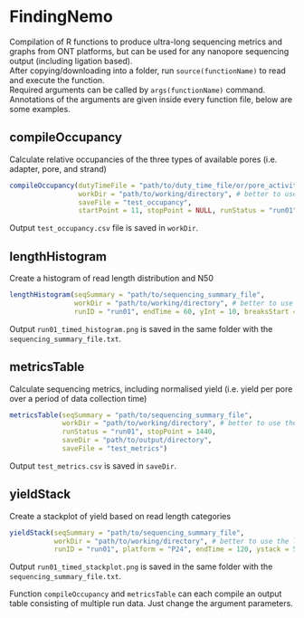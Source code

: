 # FindingNemo
Compilation of R functions to produce ultra-long sequencing metrics and graphs from ONT platforms, but can be used for any nanopore sequencing output (including ligation based).   
After copying/downloading into a folder, run `source(functionName)` to read and execute the function.  
Required arguments can be called by `args(functionName)` command.   
Annotations of the arguments are given inside every function file, below are some examples.  

## compileOccupancy
Calculate relative occupancies of the three types of available pores (i.e. adapter, pore, and strand)
```r
compileOccupancy(dutyTimeFile = "path/to/duty_time_file/or/pore_activity_file", # different chemistry version calls the file differently
                 workDir = "path/to/working/directory", # better to use the location of the sequencing output folder
                 saveFile = "test_occupancy",
                 startPoint = 11, stopPoint = NULL, runStatus = "run01")
```
Output `test_occupancy.csv` file is saved in `workDir`.

## lengthHistogram
Create a histogram of read length distribution and N50
```r
lengthHistogram(seqSummary = "path/to/sequencing_summary_file",
                workDir = "path/to/working/directory", # better to use the location of the sequencing output folder
                runID = "run01", endTime = 60, yInt = 10, breaksStart = 2, breaksVal = 1)
```
Output `run01_timed_histogram.png` is saved in the same folder with the `sequencing_summary_file.txt`.

## metricsTable
Calculate sequencing metrics, including normalised yield (i.e. yield per pore over a period of data collection time)
```r
metricsTable(seqSummary = "path/to/sequencing_summary_file",
             workDir = "path/to/working/directory", # better to use the location of the sequencing output folder
             runStatus = "run01", stopPoint = 1440,
             saveDir = "path/to/output/directory",
             saveFile = "test_metrics")
```
Output `test_metrics.csv` is saved in `saveDir`.

## yieldStack
Create a stackplot of yield based on read length categories
```r
yieldStack(seqSummary = "path/to/sequencing_summary_file",
           workDir = "path/to/working/directory", # better to use the location of the sequencing output folder
           runID = "run01", platform = "P24", endTime = 120, ystack = 5)
```
Output `run01_timed_stackplot.png` is saved in the same folder with the `sequencing_summary_file.txt`.  

Function `compileOccupancy` and `metricsTable` can each compile an output table consisting of multiple run data. Just change the argument parameters.
